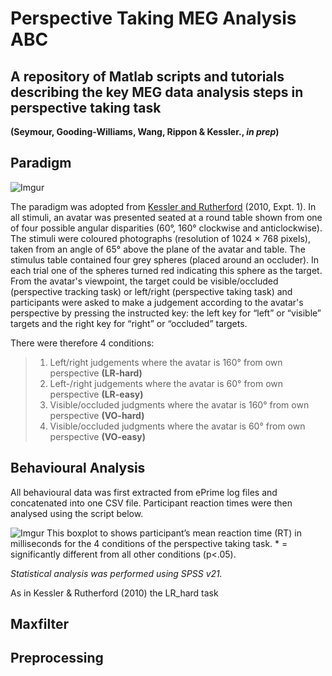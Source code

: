 
# **Perspective Taking MEG Analysis ABC**
## A repository of Matlab scripts and tutorials describing the key MEG data analysis steps in perspective taking task

**(Seymour, Gooding-Williams, Wang, Rippon & Kessler., *in prep*)**

## Paradigm

![Imgur](http://i.imgur.com/qC0zeor.jpg)

The paradigm was adopted from [Kessler and Rutherford](https://pdfs.semanticscholar.org/ed1e/740856d1c5d7e218e9ca3ab3fa056edcb9b4.pdf) (2010, Expt. 1). In all stimuli, an avatar was presented seated at a round table shown from one of four possible angular disparities (60°, 160° clockwise and anticlockwise). The stimuli were coloured photographs (resolution of 1024 × 768 pixels), taken from an angle of 65° above the plane of the avatar and table. The stimulus table contained four grey spheres (placed around an occluder). In each trial one of the spheres turned red indicating this sphere as the target. From the avatar's viewpoint, the target could be visible/occluded (perspective tracking task) or left/right (perspective taking task) and participants were asked to make a judgement according to the avatar's perspective by pressing the instructed key: the left key for “left” or “visible” targets and the right key for “right” or “occluded” targets. 

There were therefore 4 conditions:
>1. Left/right judgements where the avatar is 160&deg; from own perspective **(LR-hard)**
>2. Left-/right judgements where the avatar is 60&deg; from own perspective **(LR-easy)**
>3. Visible/occluded judgments where the avatar is 160&deg; from own perspective **(VO-hard)**
>4.  Visible/occluded judgments where the avatar is 60&deg; from own perspective **(VO-easy)**

## Behavioural Analysis
All behavioural data was first extracted from ePrime log files and concatenated into one CSV file. Participant reaction times were then analysed using the script below.



![Imgur](http://i.imgur.com/BITgNQ9.png)
This boxplot to shows participant’s mean reaction time (RT) in milliseconds for the 4 conditions of the perspective taking task. * = significantly different from all other conditions (p<.05). 

*Statistical analysis was performed using SPSS v21.*

As in Kessler & Rutherford (2010) the LR_hard task


## Maxfilter

## Preprocessing
